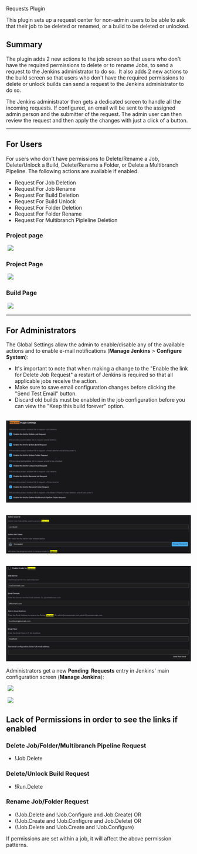 Requests Plugin

This plugin sets up a request center for non-admin users to be able to
ask that their job to be deleted or renamed, or a build to be deleted or
unlocked.

## Summary

The plugin adds 2 new actions to the job screen so that users who don't
have the required permissions to delete or to rename Jobs, to send a
request to the Jenkins administrator to do so.  It also adds 2 new
actions to the build screen so that users who don't have the required
permissions to delete or unlock builds can send a request to the Jenkins
administrator to do so. 

  
The Jenkins administrator then gets a dedicated screen to handle all the
incoming requests. If configured, an email will be sent to the assigned
admin person and the submitter of the request. The admin user can then
review the request and then apply the changes with just a click of a
button.

------------------------------------------------------------------------

## For Users

For users who don't have permissions to Delete/Rename a Job,
Delete/Unlock a Build, Delete/Rename a Folder, or Delete a Multibranch Pipeline. The following actions are
available if enabled.

-   Request For Job Deletion
- 	Request For Job Rename
-   Request For Build Deletion
-   Request For Build Unlock
-   Request For Folder Deletion
- 	Request For Folder Rename
- 	Request For Multibranch Pipleline Deletion

  

### Project page
 ![](docs/images/jobAction.png)
### Project Page
 ![](docs/images/renameJob.png)
### Build Page
 ![](docs/images/build-page.png)

  

------------------------------------------------------------------------

## For Administrators

The Global Settings allow the admin to enable/disable any of the available
actions and to enable e-mail notifications (**Manage
Jenkins** \> **Configure System**):

-   It's important to note that when making a change to the "Enable the
    link for Delete Job Request" a restart of Jenkins is required so
    that all applicable jobs receive the action.
-   Make sure to save email configuration changes before clicking the
    "Send Test Email" button.
-   Discard old builds must be enabled in the job configuration before
    you can view the "Keep this build forever" option.

  

 ![](docs/images/Configure_system1.png)



 ![](docs/images/configure_system2.png)



 ![](docs/images/configure_system3.png)


  
Administrators get a new **Pending  Requests** entry in Jenkins' main
configuration screen (**Manage Jenkins**):  

 ![](docs/images/pendingRequets.png)


 ![](docs/images/pendingRequestPage.png)



Lack of Permissions in order to see the links if enabled
---
### Delete Job/Folder/Multibranch Pipeline Request       
- !Job.Delete


### Delete/Unlock Build Request

- !Run.Delete


### Rename Job/Folder Request       
- (!Job.Delete and !Job.Configure and Job.Create) OR
- (!Job.Create and !Job.Configure and Job.Delete) OR
- (!Job.Delete and !Job.Create and !Job.Configure)

If permissions are set within a job, it will affect the above permission patterns.

  

  

